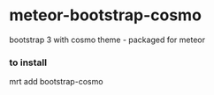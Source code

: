 meteor-bootstrap-cosmo
==================
bootstrap 3 with cosmo theme -  packaged for meteor


### to install
mrt add bootstrap-cosmo
